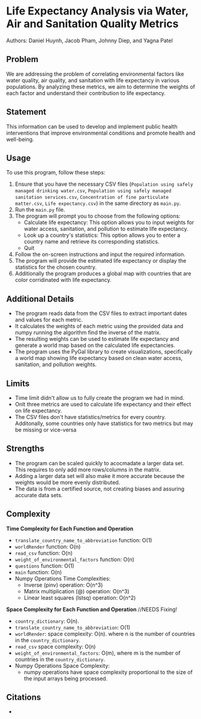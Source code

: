 # Life Expectancy Analysis via Water, Air and Sanitation Quality Metrics
Authors: Daniel Huynh, Jacob Pham, Johnny Diep, and Yagna Patel

## Problem
We are addressing the problem of correlating environmental factors like water quality, air quality, and sanitation with life expectancy in various populations. By analyzing these metrics, we aim to determine the weights of each factor and understand their contribution to life expectancy.

## Statement
This information can be used to develop and implement public health interventions that improve environmental conditions and promote health and well-being.

## Usage
To use this program, follow these steps:

1. Ensure that you have the necessary CSV files (`Population using safely managed drinking water.csv`, `Population using safely managed sanitation services.csv`, `Concentration of fine particulate matter.csv`, `Life expectancy.csv`) in the same directory as `main.py`.
2. Run the `main.py` file.
3. The program will prompt you to choose from the following options:
   - Calculate life expectancy: This option allows you to input weights for water access, sanitation, and pollution to estimate life expectancy.
   - Look up a country's statistics: This option allows you to enter a country name and retrieve its corresponding statistics.
   - Quit
4. Follow the on-screen instructions and input the required information.
5. The program will provide the estimated life expectancy or display the statistics for the chosen country.
6. Additionally the program produces a global map with countries that are color corridinated with life expectancy.
   
## Additional Details
- The program reads data from the CSV files to extract important dates and values for each metric.
- It calculates the weights of each metric using the provided data and numpy running the algorithm find the inverse of the matrix. 
- The resulting weights can be used to estimate life expectancy and generate a world map based on the calculated life expectancies.
- The program uses the PyGal library to create visualizations, specifically a world map showing life expectancy based on clean water access, sanitation, and pollution weights.

## Limits
- Time limit didn't allow us to fully create the program we had in mind.
- Onlt three metrics are used to calculate life expectancy and their effect on life expectancy.
- The CSV files don't have statistics/metrics for every country. Additonally, some countries only have statistics for two metrics but may be missing or vice-versa

## Strengths
- The program can be scaled quickly to acocmadate a larger data set. This requires to only add more rows/columns in the matrix.
- Adding a larger data set will also make it more accurate because the weights would be more evenly distributed.
- The data is from a certified source, not creating biases and assuring accurate data sets.

## Complexity
**Time Complexity for Each Function and Operation** 
- `translate_country_name_to_abbreviation` function: O(1)
- `worldRender` function: O(n)
- `read_csv` function: O(n)
- `weight_of_environmental_factors` function: O(n)
- `questions` function: O(1)
- `main` function:  O(n)
-  Numpy Operations Time Complexities:
	- Inverse (pinv) operation: O(n^3)
	- Matrix multiplication (@) operation: O(n^3)
	- Linear least squares (lstsq) operation: O(n^2)

**Space Complexity for Each Function and Operation** //NEEDS Fixing!
- `country_dictionary`: O(n).
- `translate_country_name_to_abbreviation`: O(1)
- `worldRender`: space complexity: O(n). where n is the number of countries in the `country_dictionary`.
- `read_csv` space complexity: O(n)
- `weight_of_environmental_factors`: O(m), where m is the number of countries in the `country_dictionary`.
- Numpy Operations Space Complexity:
  - numpy operations have space complexity proportional to the size of the input arrays being processed.

## Citations
- 
